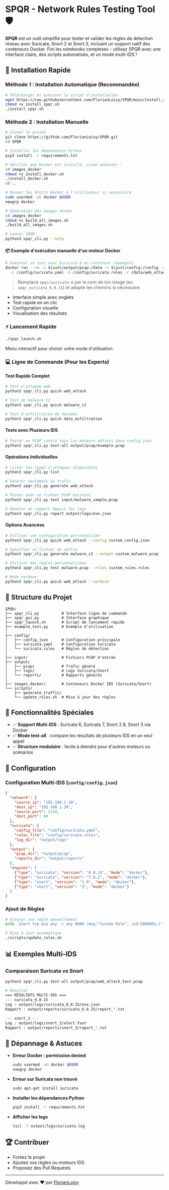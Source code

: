 # SPQR - Network Rules Testing Tool 🛡️

**SPQR** est un outil simplifié pour tester et valider les règles de détection réseau avec Suricata, Snort 2 et Snort 3, incluant un support natif des conteneurs Docker. Fini les notebooks complexes - utilisez SPQR avec une interface claire, des scripts automatisés, et un mode multi-IDS !

## 🚀 Installation Rapide

### Méthode 1 : Installation Automatique (Recommandée)
```bash
# Télécharger et exécuter le script d'installation
wget https://raw.githubusercontent.com/FlorianLoisy/SPQR/main/install_spqr.sh
chmod +x install_spqr.sh
./install_spqr.sh
```

### Méthode 2 : Installation Manuelle

```bash
# Cloner le projet
git clone https://github.com/FlorianLoisy/SPQR.git
cd SPQR

# Installer les dépendances Python
pip3 install -r requirements.txt

# Vérifier que Docker est installé, sinon exécuter :
cd images_docker
chmod +x install_docker.sh
./install_docker.sh
cd ..

# Donner les droits Docker à l'utilisateur si nécessaire
sudo usermod -aG docker $USER
newgrp docker

# Génération des images docker 
cd images_docker
chmod +x build_all_images.sh
./build_all_images.sh

# Lancer SPQR
python3 spqr_cli.py --help
```

#### 📦 Exemple d'exécution manuelle d'un moteur Docker

```bash
# Exécuter un test avec Suricata 6 en conteneur (exemple)
docker run --rm -v $(pwd)/output/pcap:/data -v $(pwd)/config:/config -v $(pwd)/output/logs:/logs spqr/suricata-6 \
  -c /config/suricata.yaml -S /config/suricata.rules -r /data/web_attack_test.pcap -l /logs --runmode single
```

> Remplace `spqr/suricata-6` par le nom de ton image (ex: `spqr_suricata_6.0.15`) et adapte les chemins si nécessaire.

- Interface simple avec onglets
- Test rapide en un clic
- Configuration visuelle
- Visualisation des résultats

### ⚡ Lancement Rapide
```bash
./spqr_launch.sh
```
Menu interactif pour choisir votre mode d'utilisation.

### 💻 Ligne de Commande (Pour les Experts)

#### Test Rapide Complet
```bash
# Test d'attaque web
python3 spqr_cli.py quick web_attack

# Test de malware C2
python3 spqr_cli.py quick malware_c2

# Test d'exfiltration de données
python3 spqr_cli.py quick data_exfiltration
```

#### Tests avec Plusieurs IDS
```bash
# Tester un PCAP contre tous les moteurs définis dans config.json
python3 spqr_cli.py test-all output/pcap/example.pcap
```

#### Opérations Individuelles
```bash
# Lister les types d'attaques disponibles
python3 spqr_cli.py list

# Générer seulement du trafic
python3 spqr_cli.py generate web_attack

# Tester avec un fichier PCAP existant
python3 spqr_cli.py test input/malware_sample.pcap

# Générer un rapport depuis les logs
python3 spqr_cli.py report output/logs/eve.json
```

#### Options Avancées
```bash
# Utiliser une configuration personnalisée
python3 spqr_cli.py quick web_attack --config custom_config.json

# Spécifier un fichier de sortie
python3 spqr_cli.py generate malware_c2 --output custom_malware.pcap

# Utiliser des règles personnalisées
python3 spqr_cli.py test malware.pcap --rules custom_rules.rules

# Mode verbeux
python3 spqr_cli.py quick web_attack --verbose
```

## 📁 Structure du Projet
```
SPQR/
├── spqr_cli.py          # Interface ligne de commande
├── spqr_gui.py          # Interface graphique
├── spqr_launch.sh       # Script de lancement rapide
├── example_test.py      # Exemple d'utilisation
│
├── config/
│   ├── config.json      # Configuration principale
│   ├── suricata.yaml    # Configuration Suricata
│   └── suricata.rules   # Règles de détection
│
├── input/               # Fichiers PCAP d'entrée
├── output/
│   ├── pcap/            # Trafic généré
│   ├── logs/            # Logs Suricata/Snort
│   └── reports/         # Rapports générés
│
├── images_docker/       # Conteneurs Docker IDS (Suricata/Snort)
└── scripts/
    ├── generate_traffic/
    └── update_rules.sh  # Mise à jour des règles
```

## 🌟 Fonctionnalités Spéciales

- ✅ **Support Multi-IDS** : Suricata 6, Suricata 7, Snort 2.9, Snort 3 via Docker
- ✅ **Mode test-all** : compare les résultats de plusieurs IDS en un seul appel
- ✅ **Structure modulaire** : facile à étendre pour d'autres moteurs ou scénarios

## 🔧 Configuration

### Configuration Multi-IDS (`config/config.json`)
```json
{
  "network": {
    "source_ip": "192.168.1.10",
    "dest_ip": "192.168.1.20",
    "source_port": 1234,
    "dest_port": 80
  },
  "suricata": {
    "config_file": "config/suricata.yaml",
    "rules_file": "config/suricata.rules",
    "log_dir": "output/logs"
  },
  "output": {
    "pcap_dir": "output/pcap",
    "reports_dir": "output/reports"
  },
  "engines": [
    {"type": "suricata", "version": "6.0.15", "mode": "docker"},
    {"type": "suricata", "version": "7.0.2", "mode": "docker"},
    {"type": "snort", "version": "2.9", "mode": "docker"},
    {"type": "snort", "version": "3", "mode": "docker"}
  ]
}
```

### Ajout de Règles
```bash
# Ajouter une règle manuellement
echo 'alert tcp any any -> any 8080 (msg:"Custom Rule"; sid:2000001;)' >> config/suricata.rules

# Mise à jour automatique
./scripts/update_rules.sh
```

## 📊 Exemples Multi-IDS

### Comparaison Suricata vs Snort
```bash
python3 spqr_cli.py test-all output/pcap/web_attack_test.pcap

# Résultat
=== RÉSULTATS MULTI-IDS ===
--- suricata_6.0.15 ---
Log : output/logs/suricata_6.0.15/eve.json
Rapport : output/reports/suricata_6.0.15/report_*.txt

--- snort_3 ---
Log : output/logs/snort_3/alert.fast
Rapport : output/reports/snort_3/report_*.txt
```

## 🔎 Dépannage & Astuces

- **Erreur Docker : permission denied**
  ```bash
  sudo usermod -aG docker $USER
  newgrp docker
  ```

- **Erreur sur Suricata non trouvé**
  ```bash
  sudo apt-get install suricata
  ```

- **Installer les dépendances Python**
  ```bash
  pip3 install -r requirements.txt
  ```

- **Afficher les logs**
  ```bash
  tail -f output/logs/suricata.log
  ```

## 🏆 Contribuer

- Forkez le projet
- Ajoutez vos règles ou moteurs IDS
- Proposez des Pull Requests

---

Développé avec ❤️ par [FlorianLoisy](https://github.com/FlorianLoisy)
